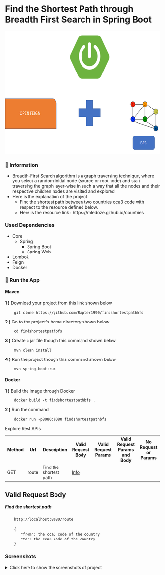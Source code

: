 # Find the Shortest Path through Breadth First Search in Spring Boot  

<img src="screenshots/spring_boot_bfs_feign.png" alt="Main Information" width="700" height="400">

### 📖 Information

<ul style="list-style-type:disc">
  <li>Breadth-First Search algorithm is a graph traversing technique, where you select a random initial node (source or root node) and start traversing the graph layer-wise in such a way that all the nodes and their respective children nodes are visited and explored</li>
  <li>Here is the explanation of the project
      <ul>
        <li>Find the shortest path between two countries cca3 code with respect to the resource defined below.</li>
        <li>Here is the resource link : https://mledoze.github.io/countries</li>
      </ul>
  </li>
</ul>

### Used Dependencies
* Core
    * Spring
        * Spring Boot
        * Spring Web
* Lombok
* Feign
* Docker

### 🔨 Run the App

#### Maven

<b>1 )</b> Download your project from this link shown below
```
    git clone https://github.com/Rapter1990/findshortestpathbfs
```

<b>2 )</b> Go to the project's home directory shown below
```
    cd findshortestpathbfs
```

<b>3 )</b> Create a jar file though this command shown below
```
    mvn clean install
```

<b>4 )</b> Run the project though this command shown below
```
    mvn spring-boot:run
```

#### Docker
<b>1 )</b> Build the image through Docker
```
    docker build -t findshortestpathbfs .
```
<b>2 )</b> Run the command
```
    docker run -p8080:8080 findshortestpathbfs
```


Explore Rest APIs
<table style="width:100%">
  <tr>
    <th>Method</th>
    <th>Url</th>
    <th>Description</th>
    <th>Valid Request Body</th>
    <th>Valid Request Params</th>
    <th>Valid Request Params and Body</th>
    <th>No Request or Params</th>
  </tr>
  <tr>
      <td>GET</td>
      <td>route</td>
      <td>Find the shortest path</td>
      <td><a href="README.md#route">Info</a></td>
      <td></td>
      <td></td>
      <td></td>
  </tr>
</table>


## Valid Request Body

##### <a id="route">Find the shortest path
```
    http://localhost:8080/route
    
    {
       "from": the cca3 code of the country
       "to": the cca3 code of the country
    }
```


### Screenshots

<details>
<summary>Click here to show the screenshots of project</summary>
    <p> Figure 1 </p>
    <img src ="/screenshots/screenshot_1.PNG">
</details>    
